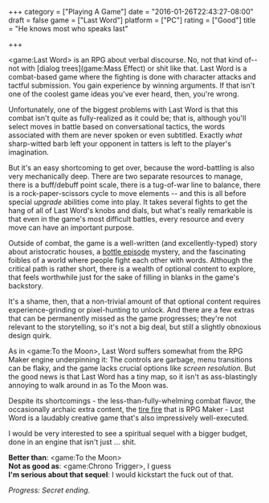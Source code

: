 +++
category = ["Playing A Game"]
date = "2016-01-26T22:43:27-08:00"
draft = false
game = ["Last Word"]
platform = ["PC"]
rating = ["Good"]
title = "He knows most who speaks last"

+++

<game:Last Word> is an RPG about verbal discourse.  No, not that kind of-- not with [dialog trees](game:Mass Effect) or shit like that.  Last Word is a combat-based game where the fighting is done with character attacks and tactful submission.  You gain experience by winning arguments.  If that isn't one of the coolest game ideas you've ever heard, then, you're wrong.

Unfortunately, one of the biggest problems with Last Word is that this combat isn't quite as fully-realized as it could be; that is, although you'll select moves in battle based on conversational tactics, the words associated with them are never spoken or even subtitled.  Exactly <i>what</i> sharp-witted barb left your opponent in tatters is left to the player's imagination.

But it's an easy shortcoming to get over, because the word-battling is also very mechanically deep.  There are two separate resources to manage, there is a buff/debuff point scale, there is a tug-of-war line to balance, there is a rock-paper-scissors cycle to move elements -- and this is all before special <i>upgrade</i> abilities come into play.  It takes several fights to get the hang of all of Last Word's knobs and dials, but what's really remarkable is that even in the game's most difficult battles, every resource and every move can have an important purpose.

Outside of combat, the game is a well-written (and excellently-typed) story about aristocratic houses, a <a href="http://tvtropes.org/pmwiki/pmwiki.php/Main/BottleEpisode">bottle episode</a> mystery, and the fascinating foibles of a world where people fight each other with words.  Although the critical path is rather short, there is a wealth of optional content to explore, that feels worthwhile just for the sake of filling in blanks in the game's backstory.

It's a shame, then, that a non-trivial amount of that optional content requires experience-grinding or pixel-hunting to unlock.  And there are a few extras that can be permanently missed as the game progresses; they're not relevant to the storytelling, so it's not a big deal, but still a slightly obnoxious design quirk.

As in <game:To the Moon>, Last Word suffers somewhat from the RPG Maker engine underpinning it: The controls are garbage, menu transitions can be flaky, and the game lacks crucial options like <i>screen resolution</i>.  But the good news is that Last Word has a tiny map, so it isn't as ass-blastingly annoying to walk around in as To the Moon was.

Despite its shortcomings - the less-than-fully-whelming combat flavor, the occasionally archaic extra content, the <a href="https://simpsonswiki.com/wiki/Springfield_Tire_Yard">tire fire</a> that is RPG Maker - Last Word is a laudably creative game that's also impressively well-executed.

I would be very interested to see a spiritual sequel with a bigger budget, done in an engine that isn't just ... shit.

<b>Better than</b>: <game:To the Moon>  
<b>Not as good as</b>: <game:Chrono Trigger>, I guess  
<b>I'm serious about that sequel</b>: I would kickstart the fuck out of that.

<i>Progress: Secret ending.</i>
